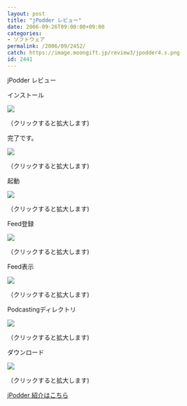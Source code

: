 ```yaml
---
layout: post
title: "jPodder レビュー"
date: 2006-09-26T09:00:00+09:00
categories:
- ソフトウェア
permalink: /2006/09/2452/
catch: https://image.moongift.jp/review3/jpodder4.s.png
id: 2441
---
```

jPodder レビュー  
<!--more-->

インストール

  

[![](https://image.moongift.jp/review3/jpodder1.s.png)](https://image.moongift.jp/review3/jpodder1.png)  
  
（クリックすると拡大します)

  

完了です。

  

[![](https://image.moongift.jp/review3/jpodder2.s.png)](https://image.moongift.jp/review3/jpodder2.png)  
  
（クリックすると拡大します)

  

起動

  

[![](https://image.moongift.jp/review3/jpodder3.s.png)](https://image.moongift.jp/review3/jpodder3.png)  
  
（クリックすると拡大します)

  

Feed登録

  

[![](https://image.moongift.jp/review3/jpodder4.s.png)](https://image.moongift.jp/review3/jpodder4.png)  
  
（クリックすると拡大します)

  

Feed表示

  

[![](https://image.moongift.jp/review3/jpodder5.s.png)](https://image.moongift.jp/review3/jpodder5.png)  
  
（クリックすると拡大します)

  

Podcastingディレクトリ

  

[![](https://image.moongift.jp/review3/jpodder6.s.png)](https://image.moongift.jp/review3/jpodder6.png)  
  
（クリックすると拡大します)

  

ダウンロード

  

[![](https://image.moongift.jp/review3/jpodder7.s.png)](https://image.moongift.jp/review3/jpodder7.png)  
  
（クリックすると拡大します)

  

[jPodder 紹介はこちら](http://oss.moongift.jp/intro/i-2450.html)

